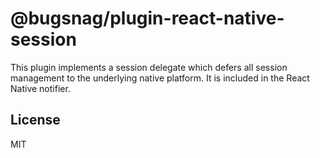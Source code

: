 # @bugsnag/plugin-react-native-session

This plugin implements a session delegate which defers all session management to the underlying native platform. It is included in the React Native notifier.

## License
MIT
